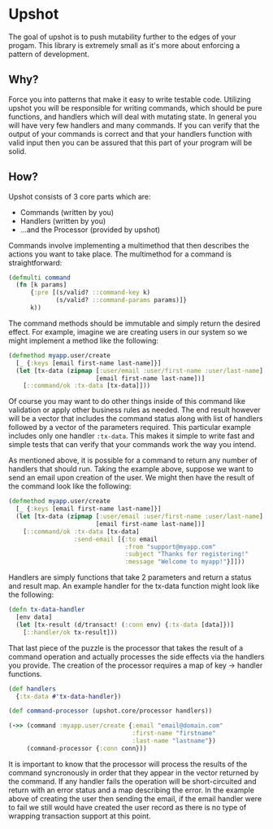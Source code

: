 # Upshot

The goal of upshot is to push mutability further to the edges of your progam. This library is extremely small as it's more about enforcing a pattern of development.


## Why?

Force you into patterns that make it easy to write testable code. Utilizing upshot you will be responsible for writing commands, which should be pure functions, and handlers which will deal with mutating state. In general you will have very few handlers and many commands. If you can verify that the output of your commands is correct and that your handlers function with valid input then you can be assured that this part of your program will be solid.

## How?

Upshot consists of 3 core parts which are:

- Commands (written by you)
- Handlers (written by you)
- ...and the Processor (provided by upshot)

Commands involve implementing a multimethod that then describes the actions you want to take place. The multimethod for a command is straightforward:

```clojure
(defmulti command
  (fn [k params]
      {:pre [(s/valid? ::command-key k)
             (s/valid? ::command-params params)]}
      k))
```

The command methods should be immutable and simply return the desired effect. For example, imagine we are creating users in our system so we might implement a method like the following:

```clojure
(defmethod myapp.user/create
  [_ {:keys [email first-name last-name]}]
  (let [tx-data (zipmap [:user/email :user/first-name :user/last-name]
                        [email first-name last-name])]
    [::command/ok :tx-data [tx-data]]))
```

Of course you may want to do other things inside of this command like validation or apply other business rules as needed. The end result however will be a vector that includes the command status along with list of handlers followed by a vector of the parameters required. This particular example includes only one handler `:tx-data`. This makes it simple to write fast and simple tests that can verify that your commands work the way you intend.

As mentioned above, it is possible for a command to return any number of handlers that should run. Taking the example above, suppose we want to send an email upon creation of the user. We might then have the result of the command look like the following:

``` clojure
(defmethod myapp.user/create
  [_ {:keys [email first-name last-name]}]
  (let [tx-data (zipmap [:user/email :user/first-name :user/last-name]
                        [email first-name last-name])]
    [::command/ok :tx-data [tx-data]
                  :send-email [{:to email
                                :from "support@myapp.com"
                                :subject "Thanks for registering!"
                                :message "Welcome to myapp!"}]]))
```

Handlers are simply functions that take 2 parameters and return a status and result map. An example handler for the tx-data function might look like the following:

```clojure
(defn tx-data-handler
  [env data]
  (let [tx-result (d/transact! (:conn env) {:tx-data [data]})]
    [::handler/ok tx-result]))
```

That last piece of the puzzle is the processor that takes the result of a command operation and actually processes the side effects via the handlers you provide. The creation of the processor requires a map of key -> handler functions.

``` clojure
(def handlers
  {:tx-data #'tx-data-handler})

(def command-processor (upshot.core/processor handlers))

(->> (command :myapp.user/create {:email "email@domain.com"
                                  :first-name "firstname"
                                  :last-name "lastname"})
     (command-processor {:conn conn}))
```

It is important to know that the processor will process the results of the command syncronously in order that they appear in the vector returned by the command. If any handler fails the operation will be short-circuited and return with an error status and a map describing the error. In the example above of creating the user then sending the email, if the email handler were to fail we still would have created the user record as there is no type of wrapping transaction support at this point.
